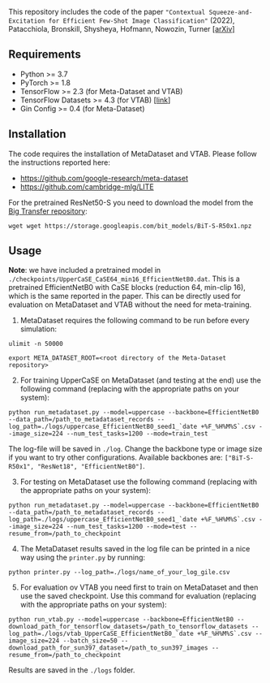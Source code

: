 This repository includes the code of the paper `"Contextual Squeeze-and-Excitation for Efficient Few-Shot Image Classification"` (2022), Patacchiola, Bronskill, Shysheya, Hofmann, Nowozin, Turner [[arXiv]](https://arxiv.org/abs/2206.09843) 

Requirements
------------

- Python >= 3.7
- PyTorch >= 1.8
- TensorFlow >= 2.3 (for Meta-Dataset and VTAB)
- TensorFlow Datasets >= 4.3 (for VTAB) [[link](https://www.tensorflow.org/datasets)]
- Gin Config >= 0.4 (for Meta-Dataset)

Installation
-------------

The code requires the installation of MetaDataset and VTAB. Please follow the instructions reported here:

- https://github.com/google-research/meta-dataset
- https://github.com/cambridge-mlg/LITE

For the pretrained ResNet50-S you need to download the model from the [Big Transfer repository](https://github.com/google-research/big_transfer):

```
wget wget https://storage.googleapis.com/bit_models/BiT-S-R50x1.npz
```

Usage
-----

**Note**: we have included a pretrained model in `./checkpoints/UpperCaSE_CaSE64_min16_EfficientNetB0.dat`. This is a pretrained EfficientNetB0 with CaSE blocks (reduction 64, min-clip 16), which is the same reported in the paper. This can be directly used for evaluation on MetaDataset and VTAB without the need for meta-training.

1. MetaDataset requires the following command to be run before every simulation:

```
ulimit -n 50000
```

```
export META_DATASET_ROOT=<root directory of the Meta-Dataset repository>
```

2. For training UpperCaSE on MetaDataset (and testing at the end) use the following command (replacing with the appropriate paths on your system):

```
python run_metadataset.py --model=uppercase --backbone=EfficientNetB0 --data_path=/path_to_metadataset_records --log_path=./logs/uppercase_EfficientNetB0_seed1_`date +%F_%H%M%S`.csv --image_size=224 --num_test_tasks=1200 --mode=train_test
```

The log-file will be saved in `./log`. Change the backbone type or image size if you want to try other configurations. Available backbones are: `["BiT-S-R50x1", "ResNet18", "EfficientNetB0"]`.

3. For testing on MetaDataset use the following command (replacing with the appropriate paths on your system):

```
python run_metadataset.py --model=uppercase --backbone=EfficientNetB0 --data_path=/path_to_metadataset_records --log_path=./logs/uppercase_EfficientNetB0_seed1_`date +%F_%H%M%S`.csv --image_size=224 --num_test_tasks=1200 --mode=test --resume_from=/path_to_checkpoint
```


4. The MetaDataset results saved in the log file can be printed in a nice way using the `printer.py` by running: 

```
python printer.py --log_path=./logs/name_of_your_log_gile.csv
```

5. For evaluation ov VTAB you need first to train on MetaDataset and then use the saved checkpoint. Use this command for evaluation (replacing with the appropriate paths on your system):

```
python run_vtab.py --model=uppercase --backbone=EfficientNetB0 --download_path_for_tensorflow_datasets=/path_to_tensorflow_datasets --log_path=./logs/vtab_UpperCaSE_EfficientNetB0_`date +%F_%H%M%S`.csv --image_size=224 --batch_size=50 --download_path_for_sun397_dataset=/path_to_sun397_images --resume_from=/path_to_checkpoint
```

Results are saved in the `./logs` folder.



